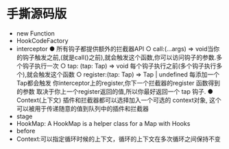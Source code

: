 # 手撕源码版

- new Function
- HookCodeFactory
- interceptor
● 所有钩子都提供额外的拦截器API
  ○ call:(...args) => void当你的钩子触发之前,(就是call()之前),就会触发这个函数,你可以访问钩子的参数.多个钩子执行一次
  ○ tap: (tap: Tap) => void 每个钩子执行之前(多个钩子执行多个),就会触发这个函数
  ○ register:(tap: Tap) => Tap | undefined 每添加一个Tap都会触发 你interceptor上的register,你下一个拦截器的register 函数得到的参数 取决于你上一个register返回的值,所以你最好返回一个 tap 钩子.
● Context(上下文) 插件和拦截器都可以选择加入一个可选的 context对象, 这个可以被用于传递随意的值到队列中的插件和拦截器
- stage
- HookMap: A HookMap is a helper class for a Map with Hooks
- before
- Context:可以指定循环时候的上下文，循环的上下文在多次循环之间保持不变